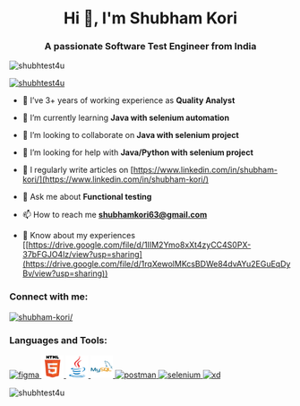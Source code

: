 <h1 align="center">Hi 👋, I'm Shubham Kori</h1>
<h3 align="center">A passionate Software Test Engineer from India</h3>

<p align="left"> <img src="https://komarev.com/ghpvc/?username=shubhtest4u&label=Profile%20views&color=0e75b6&style=flat" alt="shubhtest4u" /> </p>

<p align="left"> <a href="https://github.com/ryo-ma/github-profile-trophy"><img src="https://github-profile-trophy.vercel.app/?username=shubhtest4u" alt="shubhtest4u" /></a> </p>

- 🔭 I’ve 3+ years of working experience as **Quality Analyst**

- 🌱 I’m currently learning **Java with selenium automation**

- 👯 I’m looking to collaborate on **Java with selenium project**

- 🤝 I’m looking for help with **Java/Python with selenium project**

- 📝 I regularly write articles on [https://www.linkedin.com/in/shubham-kori/](https://www.linkedin.com/in/shubham-kori/)

- 💬 Ask me about **Functional testing**

- 📫 How to reach me **shubhamkori63@gmail.com**

- 📄 Know about my experiences [[https://drive.google.com/file/d/1IIM2Ymo8xXt4zyCC4S0PX-37bFGJO4lz/view?usp=sharing](https://drive.google.com/file/d/1rqXewolMKcsBDWe84dvAYu2EGuEqDyBv/view?usp=sharing))

<h3 align="left">Connect with me:</h3>
<p align="left">
<a href="https://linkedin.com/in/shubham-kori/" target="blank"><img align="center" src="https://raw.githubusercontent.com/rahuldkjain/github-profile-readme-generator/master/src/images/icons/Social/linked-in-alt.svg" alt="shubham-kori/" height="30" width="40" /></a>
<!-- <a href="https://fb.com/shubham-kori/" target="blank"><img align="center" src="https://raw.githubusercontent.com/rahuldkjain/github-profile-readme-generator/master/src/images/icons/Social/facebook.svg" alt="shubham-kori/" height="30" width="40" /></a> -->
</p>

<h3 align="left">Languages and Tools:</h3>
<p align="left"> <a href="https://www.figma.com/" target="_blank" rel="noreferrer"> <img src="https://www.vectorlogo.zone/logos/figma/figma-icon.svg" alt="figma" width="40" height="40"/> </a> <a href="https://www.w3.org/html/" target="_blank" rel="noreferrer"> <img src="https://raw.githubusercontent.com/devicons/devicon/master/icons/html5/html5-original-wordmark.svg" alt="html5" width="40" height="40"/> </a> <a href="https://www.java.com" target="_blank" rel="noreferrer"> <img src="https://raw.githubusercontent.com/devicons/devicon/master/icons/java/java-original.svg" alt="java" width="40" height="40"/> </a> <a href="https://www.mysql.com/" target="_blank" rel="noreferrer"> <img src="https://raw.githubusercontent.com/devicons/devicon/master/icons/mysql/mysql-original-wordmark.svg" alt="mysql" width="40" height="40"/> </a> <a href="https://postman.com" target="_blank" rel="noreferrer"> <img src="https://www.vectorlogo.zone/logos/getpostman/getpostman-icon.svg" alt="postman" width="40" height="40"/> </a> <a href="https://www.selenium.dev" target="_blank" rel="noreferrer"> <img src="https://raw.githubusercontent.com/detain/svg-logos/780f25886640cef088af994181646db2f6b1a3f8/svg/selenium-logo.svg" alt="selenium" width="40" height="40"/> </a> <a href="https://www.adobe.com/products/xd.html" target="_blank" rel="noreferrer"> <img src="https://cdn.worldvectorlogo.com/logos/adobe-xd.svg" alt="xd" width="40" height="40"/> </a> </p>

<p><img align="center" src="https://github-readme-stats.vercel.app/api/top-langs?username=shubhtest4u&show_icons=true&locale=en&layout=compact" alt="shubhtest4u" /></p>
